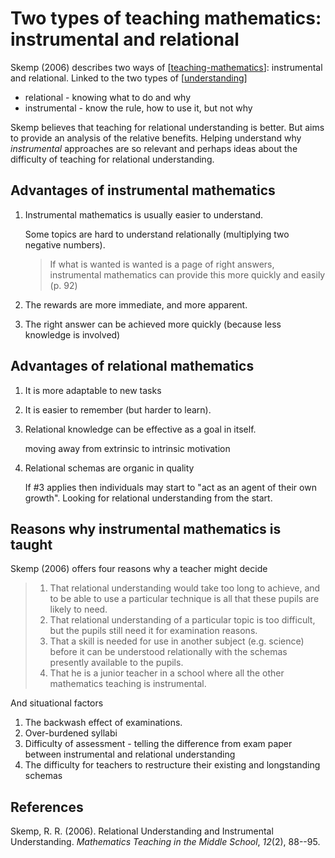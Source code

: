 # Two types of teaching mathematics: instrumental and relational

Skemp (2006) describes two ways of [[teaching-mathematics]]: instrumental and relational. Linked to the two types of [[understanding]]

- relational - knowing what to do and why
- instrumental - know the rule, how to use it, but not why

Skemp believes that teaching for relational understanding is better. But aims to provide an analysis of the relative benefits. Helping understand why _instrumental_ approaches are so relevant and perhaps ideas about the difficulty of teaching for relational understanding.

## Advantages of instrumental mathematics

1. Instrumental mathematics is usually easier to understand.

    Some topics are hard to understand relationally (multiplying two negative numbers). 
    
    > If what is wanted is wanted is a page of right answers, instrumental mathematics can provide this more quickly and easily (p. 92)

2. The rewards are more immediate, and more apparent.

3. The right answer can be achieved more quickly (because less knowledge is involved)

## Advantages of relational mathematics

1. It is more adaptable to new tasks

2. It is easier to remember (but harder to learn).

3. Relational knowledge can be effective as a goal in itself.

    moving away from extrinsic to intrinsic motivation

4. Relational schemas are organic in quality

    If #3 applies then individuals may start to "act as an agent of their own growth". Looking for relational understanding from the start.

## Reasons why instrumental mathematics is taught

Skemp (2006) offers four reasons why a teacher might decide

> 1. That relational understanding would take too long to achieve, and to be able to use a particular technique is all that these pupils are likely to need. 
> 2. That relational understanding of a particular topic is too difficult, but the pupils still need it for examination reasons. 
> 3. That a skill is needed for use in another subject (e.g. science) before it can be understood relationally with the schemas presently available to the pupils. 
> 4. That he is a junior teacher in a school where all the other mathematics teaching is instrumental.

And situational factors

1. The backwash effect of examinations.
2. Over-burdened syllabi
3. Difficulty of assessment - telling the difference from exam paper between instrumental and relational understanding
4. The difficulty for teachers to restructure their existing and longstanding schemas

## References

Skemp, R. R. (2006). Relational Understanding and Instrumental Understanding. *Mathematics Teaching in the Middle School*, *12*(2), 88--95.


[//begin]: # "Autogenerated link references for markdown compatibility"
[teaching-mathematics]: teaching-mathematics "Teaching Mathematics"
[understanding]: ../../Learning/understanding "Understanding"
[//end]: # "Autogenerated link references"